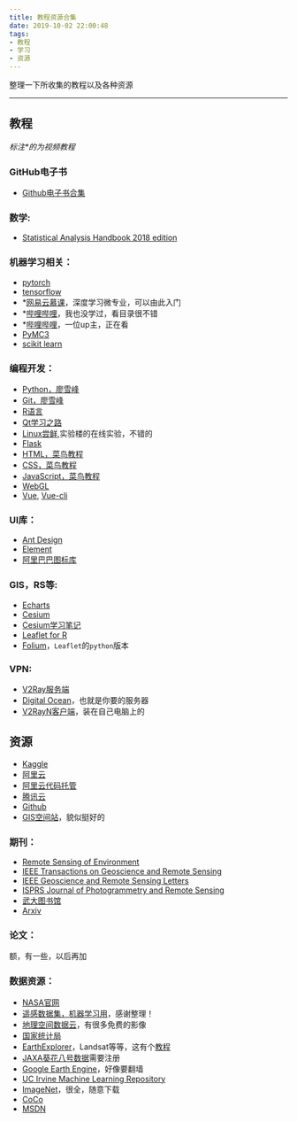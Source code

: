```yaml
---
title: 教程资源合集
date: 2019-10-02 22:00:48
tags: 
- 教程
- 学习
- 资源
---
```


整理一下所收集的教程以及各种资源

----------

## 教程

*标注\*的为视频教程*

### GitHub电子书

- [Github电子书合集](https://github.com/EbookFoundation/free-programming-books/blob/master/free-programming-books-zh.md)

 <!-- more -->

### 数学:

- [Statistical Analysis Handbook 2018 edition](http://www.statsref.com/HTML/index.html?car_models.html)

### 机器学习相关：

- [pytorch](https://pytorch.org/tutorials/)
- [tensorflow](https://www.tensorflow.org/overview/)
- *[网易云慕课](https://mooc.study.163.com/smartSpec/detail/1001319001.htm)，深度学习微专业，可以由此入门
- *[哔哩哔哩](https://www.bilibili.com/video/av33485817)，我也没学过，看目录很不错
- *[哔哩哔哩](https://space.bilibili.com/97068901/)，一位up主，正在看
- [PyMC3](https://docs.pymc.io/)
- [scikit learn](https://scikit-learn.org/stable/documentation.html)

### 编程开发：

- [Python，廖雪峰](https://www.liaoxuefeng.com/wiki/1016959663602400)
- [Git，廖雪峰](https://www.liaoxuefeng.com/wiki/896043488029600)
- [R语言](https://www.tutorialspoint.com/r/r_basic_syntax.htm)
- [Qt学习之路](https://www.devbean.net/2012/08/qt-study-road-2-catelog/)
- [Linux尝鲜](https://www.shiyanlou.com/courses/1),实验楼的在线实验，不错的
- [Flask](https://dormousehole.readthedocs.io/en/latest/)
- [HTML，菜鸟教程](https://www.runoob.com/html/html-tutorial.html)
- [CSS，菜鸟教程](https://www.runoob.com/css/css-tutorial.html)
- [JavaScript，菜鸟教程](https://www.runoob.com/js/js-tutorial.html)
- [WebGL](https://webglfundamentals.org/webgl/lessons/zh_cn/webgl-fundamentals.html#toc)
- [Vue](https://cn.vuejs.org/v2/guide/index.html), [Vue-cli](https://cli.vuejs.org/zh/guide)

### UI库：

- [Ant Design](https://vue.ant.design/docs/vue/introduce/)
- [Element](https://element.eleme.cn/#/zh-CN)
- [阿里巴巴图标库](https://www.iconfont.cn/)

### GIS，RS等:

- [Echarts](https://www.echartsjs.com/zh/tutorial.html#5%20%E5%88%86%E9%92%9F%E4%B8%8A%E6%89%8B%20ECharts)
- [Cesium](https://cesiumjs.org/Cesium/Build/Documentation/)
- [Cesium学习笔记](http://blog.sina.com.cn/s/blog_15e866bbe0102xu2f.html)
- [Leaflet for R](http://rstudio.github.io/leaflet/choropleths.html)
- [Folium](https://python-visualization.github.io/folium/)，`Leaflet`的`python`版本

### VPN:

- [V2Ray服务端](https://github.com/233boy/v2ray/wiki/V2Ray%E4%B8%80%E9%94%AE%E5%AE%89%E8%A3%85%E8%84%9A%E6%9C%AC)
- [Digital Ocean](https://m.do.co/c/74311e35da0c)，也就是你要的服务器
- [V2RayN客户端](https://github.com/233boy/v2ray/wiki/V2RayN%E4%BD%BF%E7%94%A8%E6%95%99%E7%A8%8B)，装在自己电脑上的

## 资源

- [Kaggle](https://www.kaggle.com/)
- [阿里云](https://account.aliyun.com)
- [阿里云代码托管](https://code.aliyun.com/)
- [腾讯云](https://cloud.tencent.com/)
- [Github](https://github.com/)
- [GIS空间站](http://www.gissky.net/Category_25/Index.aspx)，貌似挺好的

### 期刊：

- [Remote Sensing of Environment](https://www.journals.elsevier.com/remote-sensing-of-environment)
- [IEEE Transactions on Geoscience and Remote Sensing](https://ieeexplore.ieee.org/xpl/RecentIssue.jsp?punumber=36)
- [IEEE Geoscience and Remote Sensing Letters](https://ieeexplore.ieee.org/xpl/RecentIssue.jsp?punumber=8859)
- [ISPRS Journal of Photogrammetry and Remote Sensing](https://www.journals.elsevier.com/isprs-journal-of-photogrammetry-and-remote-sensing)
- [武大图书馆](http://www.lib.whu.edu.cn/web/default.asp)
- [Arxiv](https://arxiv.org/)

### 论文：

额，有一些，以后再加

### 数据资源：

- [NASA官网](https://eospso.nasa.gov/)
- [遥感数据集，机器学习用](https://zhangbin0917.github.io/2018/06/12/%E9%81%A5%E6%84%9F%E6%95%B0%E6%8D%AE%E9%9B%86/?tdsourcetag=s_pctim_aiomsg)，感谢整理！
- [地理空间数据云](http://www.gscloud.cn/)，有很多免费的影像
- [国家统计局](http://www.stats.gov.cn/)
- [EarthExplorer](https://earthexplorer.usgs.gov/)，Landsat等等，这有个[教程](https://malagis.com/andsat-data-download.html)
- [JAXA葵花八号数据](https://www.eorc.jaxa.jp/ptree/index.html)需要注册
- [Google Earth Engine](https://developers.google.com/earth-engine/datasets)，好像要翻墙
- [UC Irvine Machine Learning Repository](https://archive.ics.uci.edu/ml/index.php)
- [ImageNet](http://www.image-net.org/)，很全，随意下载
- [CoCo](http://cocodataset.org/#home)
- [MSDN](https://msdn.itellyou.cn/)